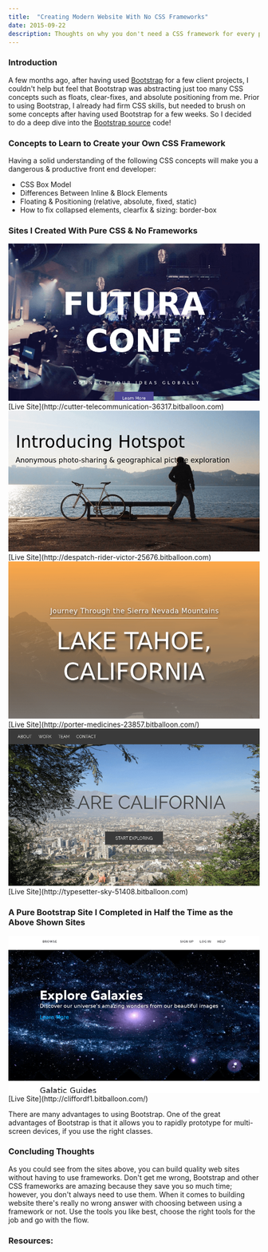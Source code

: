 ```yaml
---
title:  "Creating Modern Website With No CSS Frameworks"
date: 2015-09-22
description: Thoughts on why you don't need a CSS framework for every project
---
```



### Introduction

A few months ago, after having used [Bootstrap](http://getbootstrap.com/2.3.2/) for a few client projects, I couldn't help but feel that Bootstrap was abstracting just too many CSS concepts such as floats, clear-fixes, and absolute positioning from me. Prior to using Bootstrap, I already had firm CSS skills, but needed to brush on some concepts after having used Bootstrap for a few weeks. So I decided to do a deep dive into the [Bootstrap source](https://github.com/twbs/bootstrap) code!

### Concepts to Learn to Create your Own CSS Framework

Having a solid understanding of the following CSS concepts will make you a dangerous & productive front end developer:

- CSS Box Model
- Differences Between Inline & Block Elements
- Floating & Positioning (relative, absolute, fixed, static)
- How to fix collapsed elements, clearfix & sizing: border-box


###  Sites I Created With Pure CSS & No Frameworks
<img src="/assets/images/posts/futuraConf.png">
[Live Site](http://cutter-telecommunication-36317.bitballoon.com)
<br>
<img src="/assets/images/posts/photosharePic.png">
[Live Site](http://despatch-rider-victor-25676.bitballoon.com)
<br>
<img src="/assets/images/posts/lakeTahoe.png">
[Live Site](http://porter-medicines-23857.bitballoon.com/)
<br>
<img src="/assets/images/posts/weAreCa.png">
[Live Site](http://typesetter-sky-51408.bitballoon.com)


### A Pure Bootstrap Site I Completed in Half the Time as the Above Shown Sites

<img src="/assets/images/posts/galaxyBootstrap.png">
[Live Site](http://cliffordf1.bitballoon.com/)

There are many advantages to using Bootstrap. One of the great advantages of Bootstrap is that it allows you to rapidly prototype
for multi-screen devices, if you use the right classes.

### Concluding Thoughts
As you could see from the sites above, you can build quality web sites without having to use frameworks. Don't get me wrong, Bootstrap and other CSS frameworks are amazing because they save you so much time; however, you don't always need to use them. When it comes to building website there's really no wrong answer with choosing between using a framework or not. Use the tools you like best, choose the right tools for the job and go with the flow.

### Resources:
